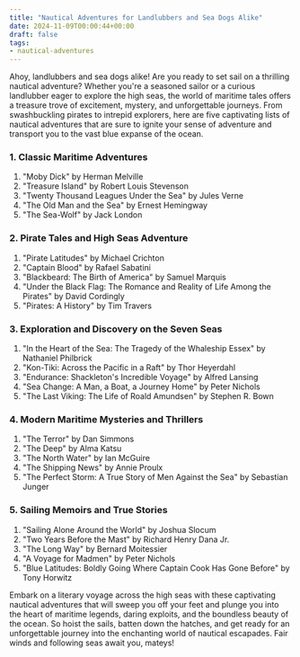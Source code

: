 ```yaml
---
title: "Nautical Adventures for Landlubbers and Sea Dogs Alike"
date: 2024-11-09T00:00:44+00:00
draft: false
tags: 
- nautical-adventures
---
```


Ahoy, landlubbers and sea dogs alike! Are you ready to set sail on a thrilling nautical adventure? Whether you're a seasoned sailor or a curious landlubber eager to explore the high seas, the world of maritime tales offers a treasure trove of excitement, mystery, and unforgettable journeys. From swashbuckling pirates to intrepid explorers, here are five captivating lists of nautical adventures that are sure to ignite your sense of adventure and transport you to the vast blue expanse of the ocean.

### 1. **Classic Maritime Adventures**

1. "Moby Dick" by Herman Melville
2. "Treasure Island" by Robert Louis Stevenson
3. "Twenty Thousand Leagues Under the Sea" by Jules Verne
4. "The Old Man and the Sea" by Ernest Hemingway
5. "The Sea-Wolf" by Jack London

### 2. **Pirate Tales and High Seas Adventure**

1. "Pirate Latitudes" by Michael Crichton
2. "Captain Blood" by Rafael Sabatini
3. "Blackbeard: The Birth of America" by Samuel Marquis
4. "Under the Black Flag: The Romance and Reality of Life Among the Pirates" by David Cordingly
5. "Pirates: A History" by Tim Travers

### 3. **Exploration and Discovery on the Seven Seas**

1. "In the Heart of the Sea: The Tragedy of the Whaleship Essex" by Nathaniel Philbrick
2. "Kon-Tiki: Across the Pacific in a Raft" by Thor Heyerdahl
3. "Endurance: Shackleton's Incredible Voyage" by Alfred Lansing
4. "Sea Change: A Man, a Boat, a Journey Home" by Peter Nichols
5. "The Last Viking: The Life of Roald Amundsen" by Stephen R. Bown

### 4. **Modern Maritime Mysteries and Thrillers**

1. "The Terror" by Dan Simmons
2. "The Deep" by Alma Katsu
3. "The North Water" by Ian McGuire
4. "The Shipping News" by Annie Proulx
5. "The Perfect Storm: A True Story of Men Against the Sea" by Sebastian Junger

### 5. **Sailing Memoirs and True Stories**

1. "Sailing Alone Around the World" by Joshua Slocum
2. "Two Years Before the Mast" by Richard Henry Dana Jr.
3. "The Long Way" by Bernard Moitessier
4. "A Voyage for Madmen" by Peter Nichols
5. "Blue Latitudes: Boldly Going Where Captain Cook Has Gone Before" by Tony Horwitz

Embark on a literary voyage across the high seas with these captivating nautical adventures that will sweep you off your feet and plunge you into the heart of maritime legends, daring exploits, and the boundless beauty of the ocean. So hoist the sails, batten down the hatches, and get ready for an unforgettable journey into the enchanting world of nautical escapades. Fair winds and following seas await you, mateys!